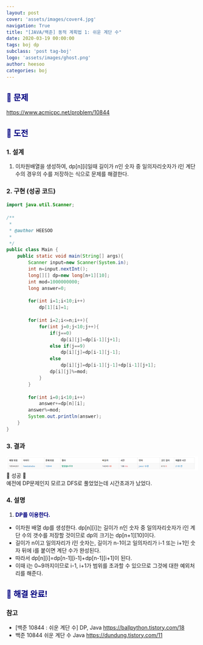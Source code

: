 ```yaml
---
layout: post
cover: 'assets/images/cover4.jpg'
navigation: True
title: "[JAVA/백준] 동적 계획법 1: 쉬운 계단 수"
date: 2020-03-19 00:00:00
tags: boj dp
subclass: 'post tag-boj'
logo: 'assets/images/ghost.png'
author: heesoo
categories: boj
---
```

## <span style="color:navy">👀 문제</span>
<https://www.acmicpc.net/problem/10844>

## <span style="color:navy">👊 도전</span>

### 1. 설계
1. 이차원배열을 생성하여, dp[n][i]일때 길이가 n인 숫자 중 일의자리숫자가 i인 계단 수의 경우의 수를 저장하는 식으로 문제를 해결한다.

### 2. 구현 (성공 코드)
```java
import java.util.Scanner;

/**
 * 
 * @author HEESOO
 *
 */
public class Main {
	public static void main(String[] args){
		Scanner input=new Scanner(System.in);
		int n=input.nextInt();
		long[][] dp=new long[n+1][10];
		int mod=1000000000;
		long answer=0;
		
		for(int i=1;i<10;i++)
			dp[1][i]=1;
		
		for(int i=2;i<=n;i++){
			for(int j=0;j<10;j++){
				if(j==0)
					dp[i][j]=dp[i-1][j+1];
				else if(j==9)
					dp[i][j]=dp[i-1][j-1];
				else
					dp[i][j]=dp[i-1][j-1]+dp[i-1][j+1];
				dp[i][j]%=mod;
			}
		}
		
		for(int i=0;i<10;i++)
			answer+=dp[n][i];
		answer%=mod;
		System.out.println(answer);
	}
}
 ```

### 3. 결과
![실행결과](./assets/images/200319_2.PNG)
🤟 성공 🤟  
예전에 DP문제인지 모르고 DFS로 풀었었는데 시간초과가 났었다.

### 4. 설명
1. **<span style="color:navy">DP를 이용한다.</span>**
- 이차원 배열 dp를 생성한다. dp[n][i]는 길이가 n인 숫자 중 일의자리숫자가 i인 계단 수의 갯수를 저장할 것이므로 dp의 크기는 dp[n+1][10]이다.
- 길이가 n이고 일의자리가 i인 숫자는, 길이가 n-1이고 일의자리가 i-1 또는 i+1인 숫자 뒤에 i를 붙이면 계단 수가 완성된다.
- 따라서 dp[n][i]=dp[n-1][i-1]+dp[n-1][i+1]이 된다.
- 이때 i는 0~9까지이므로 i-1, i+1가 범위를 초과할 수 있으므로 그것에 대한 예외처리를 해준다.

## <span style="color:navy">👏 해결 완료!</span>

### 참고
- [백준 10844 : 쉬운 계단 수] DP, Java <https://ballpython.tistory.com/18>
- 백준 10844 쉬운 계단 수 Java <https://dundung.tistory.com/11>
